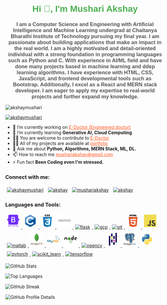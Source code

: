 <h1 align="center" style="font-family: Arial, sans-serif; color: #4CAF50;">Hi 👋, I'm Mushari Akshay</h1>

<h3 align="center" style="font-family: Arial, sans-serif; color: #555;">
  I am a Computer Science and Engineering with Artificial Intelligence and Machine Learning undergrad at Chaitanya Bharathi Institute of Technology pursuing my final year. I am passionate about building applications that make an impact in the real world. I am a highly motivated and detail-oriented individual with a strong foundation in programming languages such as Python and C. With experience in AI/ML field and have done many projects based in machine learning and ddep learning algorithms. I have experience with HTML, CSS, JavaScript, and frontend developmental tools such as Bootstrap. Additionally, I excel as a React and MERN stack developer. I am eager to apply my expertise to real-world projects and further expand my knowledge.
</h3>

<p align="left"> 
  <img src="https://komarev.com/ghpvc/?username=akshaymushari&label=Profile%20views&color=0e75b6&style=flat" alt="akshaymushari" /> 
</p>

<p align="left">
  <a href="https://github.com/ryo-ma/github-profile-trophy">
    <img src="https://github-profile-trophy.vercel.app/?username=AkshayMushari&theme=algolia&column=7&margin-w=15&margin-h=15&no-frame=true&no-bg=true&exclude_repo=github-profile-trophy&title=Followers,Repositories,Stars,Commits,Issues,PullRequest" alt="akshaymushari" />
  </a>
</p>

<ul>
  <li>🔭 I’m currently working on <a href="https://github.com/AkshayMushari/E-Doctor" style="color: #FF5722;">E-Doctor (Engineered doctor)</a></li>
  <li>🌱 I’m currently learning <strong>Generative AI, Cloud Computing</strong></li>
  <li>👨‍💻 You are welcome to contribute to <a href="https://github.com/AkshayMushari/E-Doctor" style="color: #FF5722;">E-Doctor</a></li>
  <li>👨‍💻 All of my projects are available at <a href="portfolio" style="color: #FF5722;">portfolio</a></li>
  <li>💬 Ask me about <strong>Python, Algorithms, MERN Stack, ML, DL.</strong></li>
  <li>📫 How to reach me <a href="mailto:mushariakshay@gmail.com" style="color: #FF5722;">mushariakshay@gmail.com</a></li>
  <li>⚡ Fun fact <strong>Been Coding even I'm stressed.</strong></li>
</ul>

<h3 align="left">Connect with me:</h3>
<p align="left">
  <a href="https://www.linkedin.com/in/mushari-akshay-b8a05a253/" target="blank"><img align="center" src="https://raw.githubusercontent.com/rahuldkjain/github-profile-readme-generator/master/src/images/icons/Social/linked-in-alt.svg" alt="akshaymushari" height="30" width="40" style="margin: 5px;" /></a>
  <a href="https://www.codechef.com/users/zorothewss" target="blank"><img align="center" src="https://cdn.jsdelivr.net/npm/simple-icons@3.1.0/icons/codechef.svg" alt="akshay" height="30" width="40" style="margin: 5px;" /></a>
  <a href="https://www.hackerrank.com/profile/mushariakshay" target="blank"><img align="center" src="https://raw.githubusercontent.com/rahuldkjain/github-profile-readme-generator/master/src/images/icons/Social/hackerrank.svg" alt="mushariakshay" height="30" width="40" style="margin: 5px;" /></a>
  <a href="https://leetcode.com/u/Akshay1983/" target="blank"><img align="center" src="https://raw.githubusercontent.com/rahuldkjain/github-profile-readme-generator/master/src/images/icons/Social/leet-code.svg" alt="akshay" height="30" width="40" style="margin: 5px;" /></a>
</p>

<h3 align="left">Languages and Tools:</h3>
<p align="left">
  <a href="https://getbootstrap.com" target="_blank" rel="noreferrer"> <img src="https://raw.githubusercontent.com/devicons/devicon/master/icons/bootstrap/bootstrap-plain-wordmark.svg" alt="bootstrap" width="40" height="40" style="margin: 5px;" /> </a>
  <a href="https://www.cprogramming.com/" target="_blank" rel="noreferrer"> <img src="https://raw.githubusercontent.com/devicons/devicon/master/icons/c/c-original.svg" alt="c" width="40" height="40" style="margin: 5px;" /> </a>
  <a href="https://www.w3schools.com/css/" target="_blank" rel="noreferrer"> <img src="https://raw.githubusercontent.com/devicons/devicon/master/icons/css3/css3-original-wordmark.svg" alt="css3" width="40" height="40" style="margin: 5px;" /> </a>
  <a href="https://expressjs.com" target="_blank" rel="noreferrer"> <img src="https://raw.githubusercontent.com/devicons/devicon/master/icons/express/express-original-wordmark.svg" alt="express" width="40" height="40" style="margin: 5px;" /> </a>
  <a href="https://flask.palletsprojects.com/" target="_blank" rel="noreferrer"> <img src="https://www.vectorlogo.zone/logos/pocoo_flask/pocoo_flask-icon.svg" alt="flask" width="40" height="40" style="margin: 5px;" /> </a>
  <a href="https://cloud.google.com" target="_blank" rel="noreferrer"> <img src="https://www.vectorlogo.zone/logos/google_cloud/google_cloud-icon.svg" alt="gcp" width="40" height="40" style="margin: 5px;" /> </a>
  <a href="https://git-scm.com/" target="_blank" rel="noreferrer"> <img src="https://www.vectorlogo.zone/logos/git-scm/git-scm-icon.svg" alt="git" width="40" height="40" style="margin: 5px;" /> </a>
  <a href="https://www.w3.org/html/" target="_blank" rel="noreferrer"> <img src="https://raw.githubusercontent.com/devicons/devicon/master/icons/html5/html5-original-wordmark.svg" alt="html5" width="40" height="40" style="margin: 5px;" /> </a>
  <a href="https://developer.mozilla.org/en-US/docs/Web/JavaScript" target="_blank" rel="noreferrer"> <img src="https://raw.githubusercontent.com/devicons/devicon/master/icons/javascript/javascript-original.svg" alt="javascript" width="40" height="40" style="margin: 5px;" /> </a>
  <a href="https://www.mathworks.com/" target="_blank" rel="noreferrer"> <img src="https://upload.wikimedia.org/wikipedia/commons/2/21/Matlab_Logo.png" alt="matlab" width="40" height="40" style="margin: 5px;" /> </a>
  <a href="https://www.mongodb.com/" target="_blank" rel="noreferrer"> <img src="https://raw.githubusercontent.com/devicons/devicon/master/icons/mongodb/mongodb-original-wordmark.svg" alt="mongodb" width="40" height="40" style="margin: 5px;" /> </a>
  <a href="https://www.mysql.com/" target="_blank" rel="noreferrer"> <img src="https://raw.githubusercontent.com/devicons/devicon/master/icons/mysql/mysql-original-wordmark.svg" alt="mysql" width="40" height="40" style="margin: 5px;" /> </a>
  <a href="https://nodejs.org" target="_blank" rel="noreferrer"> <img src="https://raw.githubusercontent.com/devicons/devicon/master/icons/nodejs/nodejs-original-wordmark.svg" alt="nodejs" width="40" height="40" style="margin: 5px;" /> </a>
  <a href="https://opencv.org/" target="_blank" rel="noreferrer"> <img src="https://www.vectorlogo.zone/logos/opencv/opencv-icon.svg" alt="opencv" width="40" height="40" style="margin: 5px;" /> </a>
  <a href="https://pandas.pydata.org/" target="_blank" rel="noreferrer"> <img src="https://raw.githubusercontent.com/devicons/devicon/2ae2a900d2f041da66e950e4d48052658d850630/icons/pandas/pandas-original.svg" alt="pandas" width="40" height="40" style="margin: 5px;" /> </a>
  <a href="https://www.postgresql.org" target="_blank" rel="noreferrer"> <img src="https://raw.githubusercontent.com/devicons/devicon/master/icons/postgresql/postgresql-original-wordmark.svg" alt="postgresql" width="40" height="40" style="margin: 5px;" /> </a>
  <a href="https://www.python.org" target="_blank" rel="noreferrer"> <img src="https://raw.githubusercontent.com/devicons/devicon/master/icons/python/python-original.svg" alt="python" width="40" height="40" style="margin: 5px;" /> </a>
  <a href="https://pytorch.org/" target="_blank" rel="noreferrer"> <img src="https://www.vectorlogo.zone/logos/pytorch/pytorch-icon.svg" alt="pytorch" width="40" height="40" style="margin: 5px;" /> </a>
  <a href="https://scikit-learn.org/" target="_blank" rel="noreferrer"> <img src="https://upload.wikimedia.org/wikipedia/commons/0/05/Scikit_learn_logo_small.svg" alt="scikit_learn" width="40" height="40" style="margin: 5px;" /> </a>
  <a href="https://www.tensorflow.org" target="_blank" rel="noreferrer"> <img src="https://www.vectorlogo.zone/logos/tensorflow/tensorflow-icon.svg" alt="tensorflow" width="40" height="40" style="margin: 5px;" /> </a>
</p>

<p>
  <img align="center" src="https://github-readme-stats.vercel.app/api?username=AkshayMushari&show_icons=true&theme=radical&count_private=true&hide=prs&title_color=ff5733&icon_color=ffb84d&text_color=c9c9c9&bg_color=151515&hide_border=true&line_height=24" alt="GitHub Stats" />
</p>

<p>
  <img align="center" src="https://github-readme-stats.vercel.app/api/top-langs?username=AkshayMushari&show_icons=true&locale=en&layout=compact&theme=radical&title_color=ff5733&icon_color=ffb84d&text_color=c9c9c9&bg_color=151515&hide_border=true" alt="Top Languages" />
</p>

<p>
  <img align="center" src="https://github-readme-streak-stats.herokuapp.com/?user=AkshayMushari&theme=radical&count_private=true&hide=prs&title_color=ff5733&icon_color=ffb84d&text_color=c9c9c9&bg_color=151515&hide_border=true" alt="GitHub Streak" />
</p>

<p>
  <img align="center" src="https://github-profile-summary-cards.vercel.app/api/cards/profile-details?username=AkshayMushari&theme=radical&count_private=true&hide=prs&title_color=ff5733&icon_color=ffb84d&text_color=c9c9c9&bg_color=151515&hide_border=true" alt="GitHub Profile Details" />
</p>
